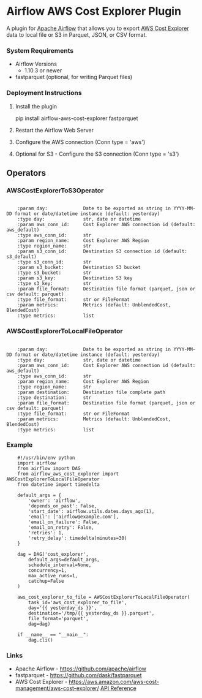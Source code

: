 # Airflow AWS Cost Explorer Plugin
A plugin for [Apache Airflow](https://github.com/apache/airflow) that allows
you to export [AWS Cost Explorer](https://aws.amazon.com/aws-cost-management/aws-cost-explorer/)
data to local file or S3 in Parquet, JSON, or CSV format.

### System Requirements

* Airflow Versions
    * 1.10.3 or newer
* fastparquet (optional, for writing Parquet files)

### Deployment Instructions

1. Install the plugin

    pip install airflow-aws-cost-explorer fastparquet

2. Restart the Airflow Web Server

3. Configure the AWS connection (Conn type = 'aws')

4. Optional for S3 - Configure the S3 connection (Conn type = 's3')

## Operators

### AWSCostExplorerToS3Operator
```AWS Cost Explorer to S3 Operator

    :param day:             Date to be exported as string in YYYY-MM-DD format or date/datetime instance (default: yesterday)
    :type day:              str, date or datetime
    :param aws_conn_id:     Cost Explorer AWS connection id (default: aws_default)
    :type aws_conn_id:      str
    :param region_name:     Cost Explorer AWS Region
    :type region_name:      str
    :param s3_conn_id:      Destination S3 connection id (default: s3_default)
    :type s3_conn_id:       str
    :param s3_bucket:       Destination S3 bucket
    :type s3_bucket:        str
    :param s3_key:          Destination S3 key
    :type s3_key:           str
    :param file_format:     Destination file format (parquet, json or csv default: parquet)
    :type file_format:      str or FileFormat
    :param metrics:         Metrics (default: UnblendedCost, BlendedCost)
    :type metrics:          list

```

### AWSCostExplorerToLocalFileOperator
```AWS Cost Explorer to local file Operator

    :param day:             Date to be exported as string in YYYY-MM-DD format or date/datetime instance (default: yesterday)
    :type day:              str, date or datetime
    :param aws_conn_id:     Cost Explorer AWS connection id (default: aws_default)
    :type aws_conn_id:      str
    :param region_name:     Cost Explorer AWS Region
    :type region_name:      str
    :param destination:     Destination file complete path
    :type destination:      str
    :param file_format:     Destination file format (parquet, json or csv default: parquet)
    :type file_format:      str or FileFormat
    :param metrics:         Metrics (default: UnblendedCost, BlendedCost)
    :type metrics:          list

```

### Example

```
    #!/usr/bin/env python
    import airflow
    from airflow import DAG
    from airflow_aws_cost_explorer import AWSCostExplorerToLocalFileOperator
    from datetime import timedelta

    default_args = {
        'owner': 'airflow',
        'depends_on_past': False,
        'start_date': airflow.utils.dates.days_ago(1),
        'email': ['airflow@example.com'],
        'email_on_failure': False,
        'email_on_retry': False,
        'retries': 1,
        'retry_delay': timedelta(minutes=30)
    }

    dag = DAG('cost_explorer',
        default_args=default_args,
        schedule_interval=None,
        concurrency=1,
        max_active_runs=1,
        catchup=False
    )

    aws_cost_explorer_to_file = AWSCostExplorerToLocalFileOperator(
        task_id='aws_cost_explorer_to_file',
        day='{{ yesterday_ds }}',
        destination='/tmp/{{ yesterday_ds }}.parquet',
        file_format='parquet',
        dag=dag)

    if __name__ == "__main__":
        dag.cli()
```

### Links

* Apache Airflow - https://github.com/apache/airflow
* fastparquet - https://github.com/dask/fastparquet
* AWS Cost Explorer - https://aws.amazon.com/aws-cost-management/aws-cost-explorer/ [API Reference](https://docs.aws.amazon.com/aws-cost-management/latest/APIReference/API_GetCostAndUsage.html)
